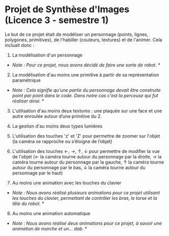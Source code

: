 # Projet de Synthèse d'Images (Licence 3 - semestre 1)

Le but de ce projet était de modéliser un personnage (points, lignes, polygones, primitives), de l'habiller
(couleurs, textures) et de l'animer. Cela incluait donc :

1. La modélisation d'un personnage

* *Note : Pour ce projet, nous avons décidé de faire une sorte de robot.* *

2. La modélisation d'au moins une primitive à partir de sa représentation paramétrique

* *Note : Cela signifie qu'une partie du personnage devait être construite point par point dans le code. Dans notre cas c'est la perceuse qui fut réaliser ainsi.* *

3. L'utilisation d'au moins deux textures : une plaquée sur une face et une autre enroulée autour d’une
primitive du 2.

4. La gestion d'au moins deux types lumières

5. L'utilisation des touches 'z' et 'Z' pour permettre de zoomer sur l'objet (la caméra se rapproche ou s’éloigne de l’objet)

6. L'utilisation des touches ←, →, ↑, ↓ pour permettre de modifier la vue de l'objet (← la caméra tourne autour du personnage par la droite, → la caméra tourne autour du personnage par la gauche, ↑ la caméra
tourne autour du personnage par le bas, ↓ la caméra tourne autour du personnage par le haut)

7. Au moins une animation avec les touches du clavier

* *Note : Nous avons réalisé plusieurs animations pour ce projet utilisant les touches du clavier, permettant de contrôler les bras, le torse et la tête du robot.* *

8. Au moins une animation automatique

* *Note : Nous avons réalisé deux animations pour ce projet, à savoir une animation de marche et un... dab.* *
